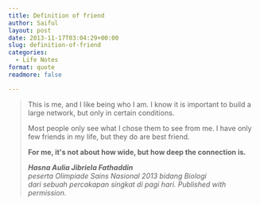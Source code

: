 ```yaml
---
title: Definition of friend
author: Saiful
layout: post
date: 2013-11-17T03:04:29+00:00
slug: definition-of-friend
categories:
  - Life Notes
format: quote
readmore: false

---
```

> This is me, and I like being who I am. I know it is important to build a large network, but only in certain conditions.
>
> Most people only see what I chose them to see from me. I have only few friends in my life, but they do are best friend.
>
> **For me, it's not about how wide, but how deep the connection is.**
>
> <cite><strong>Hasna Aulia Jibriela Fathaddin</strong><br /> peserta Olimpiade Sains Nasional 2013 bidang Biologi<br /> dari sebuah percakapan singkat di pagi hari. Published with permission.</cite>
